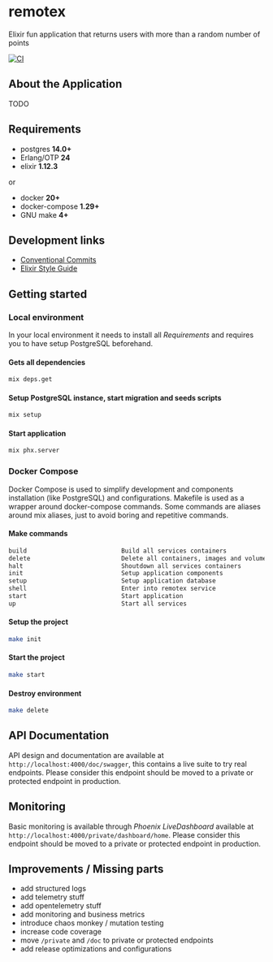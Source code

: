 # remotex

Elixir fun application that returns users with more than a random number of points

[![CI](https://github.com/lucazulian/remotex/actions/workflows/elixir-ci.yml/badge.svg)](https://github.com/lucazulian/remotex/actions/workflows/elixir-ci.yml)


## About the Application

TODO


## Requirements
  
  - postgres **14.0+**
  - Erlang/OTP **24**
  - elixir **1.12.3**
  
  or

  - docker **20+**
  - docker-compose **1.29+**
  - GNU make **4+**
  

## Development links

  * [Conventional Commits][1]
  * [Elixir Style Guide][2]

  [1]: https://www.conventionalcommits.org/en/v1.0.0/
  [2]: https://github.com/christopheradams/elixir_style_guide


## Getting started

### Local environment

In your local environment it needs to install all *Requirements* and requires you to have setup PostgreSQL beforehand.

#### Gets all dependencies

```bash
mix deps.get
```

#### Setup PostgreSQL instance, start migration and seeds scripts

```bash
mix setup
```

#### Start application

```bash
mix phx.server
```


### Docker Compose

Docker Compose is used to simplify development and components installation (like PostgreSQL) and configurations.
Makefile is used as a wrapper around docker-compose commands.
Some commands are aliases around mix aliases, just to avoid boring and repetitive commands. 

#### Make commands

```bash
build                          Build all services containers
delete                         Delete all containers, images and volumes
halt                           Shoutdown all services containers
init                           Setup application components
setup                          Setup application database
shell                          Enter into remotex service
start                          Start application
up                             Start all services
```

#### Setup the project

```bash
make init
```

#### Start the project

```bash
make start
```

#### Destroy environment

```bash
make delete
```


## API Documentation

API design and documentation are available at `http://localhost:4000/doc/swagger`, this contains a live suite to try real endpoints. 
Please consider this endpoint should be moved to a private or protected endpoint in production.


## Monitoring

Basic monitoring is available through *Phoenix LiveDashboard* available at `http://localhost:4000/private/dashboard/home`.
Please consider this endpoint should be moved to a private or protected endpoint in production.


## Improvements / Missing parts

- add structured logs
- add telemetry stuff
- add opentelemetry stuff
- add monitoring and business metrics
- introduce chaos monkey / mutation testing
- increase code coverage
- move `/private` and `/doc` to private or protected endpoints
- add release optimizations and configurations
